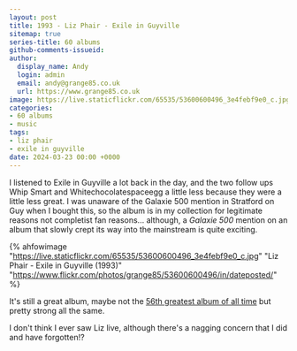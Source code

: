 ```yaml
---
layout: post
title: 1993 - Liz Phair - Exile in Guyville
sitemap: true
series-title: 60 albums
github-comments-issueid:
author:
  display_name: Andy
  login: admin
  email: andy@grange85.co.uk
  url: https://www.grange85.co.uk
image: https://live.staticflickr.com/65535/53600600496_3e4febf9e0_c.jpg
categories:
- 60 albums
- music
tags:
- liz phair
- exile in guyville
date: 2024-03-23 00:00 +0000
---
```

I listened to Exile in Guyville a lot back in the day, and the two follow ups Whip Smart and Whitechocolatespaceegg a little less because they were a little less great. I was unaware of the Galaxie 500 mention in Stratford on Guy when I bought this, so the album is in my collection for legitimate reasons not completist fan reasons... although, a _Galaxie 500_ mention on an album that slowly crept its way into the mainstream is quite exciting.

{% ahfowimage "https://live.staticflickr.com/65535/53600600496_3e4febf9e0_c.jpg" "Liz Phair - Exile in Guyville (1993)" "https://www.flickr.com/photos/grange85/53600600496/in/dateposted/" %}

It's still a great album, maybe not the [56th greatest album of all time](https://www.rollingstone.com/music/music-lists/best-albums-of-all-time-1062063/liz-phair-exile-in-guyville-4-1063177/) but pretty strong all the same.

I don't think I ever saw Liz live, although there's a nagging concern that I did and have forgotten!?

